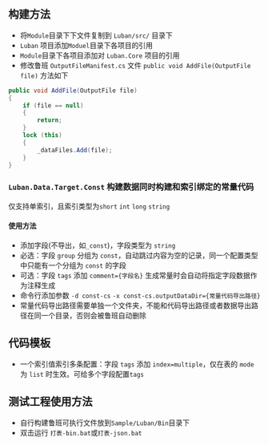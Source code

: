 ## 构建方法
- 将`Module`目录下下文件复制到 `Luban/src/` 目录下
- `Luban` 项目添加`Moduel`目录下各项目的引用
- `Module`目录下各项目添加对 `Luban.Core` 项目的引用
- 修改鲁班 `OutputFileManifest.cs` 文件 `public void AddFile(OutputFile file)` 方法如下
```c#
public void AddFile(OutputFile file)
{
    if (file == null)
    {
        return;
    }
    lock (this)
    {
        _dataFiles.Add(file);
    }
}
```
### `Luban.Data.Target.Const` 构建数据同时构建和索引绑定的常量代码
仅支持单索引，且索引类型为`short` `int` `long` `string`
#### 使用方法
- 添加字段(不导出，如`_const`)，字段类型为 `string`
- 必选：字段 `group` 分组为 `const`，自动跳过内容为空的记录，同一个配置类型中只能有一个分组为 `const` 的字段
- 可选：字段 `tags` 添加 `comment={字段名}` 生成常量时会自动将指定字段数据作为注释生成
- 命令行添加参数 `-d const-cs` `-x const-cs.outputDataDir={常量代码导出路径}`
- 常量代码导出路径需要单独一个文件夹，不能和代码导出路径或者数据导出路径在同一个目录，否则会被鲁班自动删除
## 代码模板
- 一个索引值索引多条配置：字段 `tags` 添加 `index=multiple`，仅在表的 `mode` 为 `list` 时生效。可给多个字段配置`tags`
## 测试工程使用方法
- 自行构建鲁班可执行文件放到`Sample/Luban/Bin`目录下
- 双击运行 `打表-bin.bat`或`打表-json.bat`